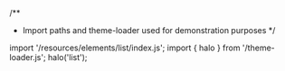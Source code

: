 <!--
type: template
name: list
-->
/**
 * Import paths and theme-loader used for demonstration purposes
 */

import '/resources/elements/list/index.js';
import { halo } from '/theme-loader.js';
halo('list');
